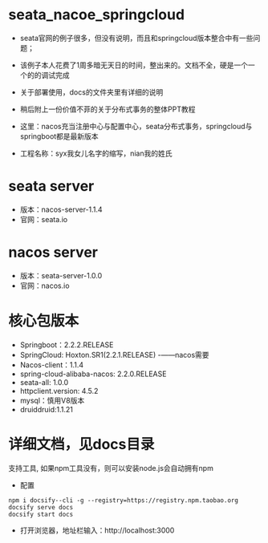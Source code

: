 # seata_nacoe_springcloud

- seata官网的例子很多，但没有说明，而且和springcloud版本整合中有一些问题；

- 该例子本人花费了1周多暗无天日的时间，整出来的。文档不全，硬是一个一个的的调试完成

- 关于部署使用，docs的文件夹里有详细的说明

- 稍后附上一份价值不菲的关于分布式事务的整体PPT教程

- 这里：nacos充当注册中心与配置中心，seata分布式事务，springcloud与springboot都是最新版本

- 工程名称：syx我女儿名字的缩写，nian我的姓氏

# seata server
- 版本：nacos-server-1.1.4
- 官网：seata.io

# nacos server
- 版本：seata-server-1.0.0
- 官网：nacos.io

# 核心包版本
- Springboot：2.2.2.RELEASE
- SpringCloud: Hoxton.SR1(2.2.1.RELEASE) -——nacos需要
- Nacos-client：1.1.4
- spring-cloud-alibaba-nacos: 2.2.0.RELEASE
- seata-all: 1.0.0
- httpclient.version: 4.5.2
- mysql：慎用V8版本
- druiddruid:1.1.21

# 详细文档，见docs目录
支持工具, 如果npm工具没有，则可以安装node.js会自动拥有npm
- 配置
```
npm i docsify--cli -g --registry=https://registry.npm.taobao.org
docsify serve docs
docsify start docs
```
- 打开浏览器，地址栏输入：http://localhost:3000

